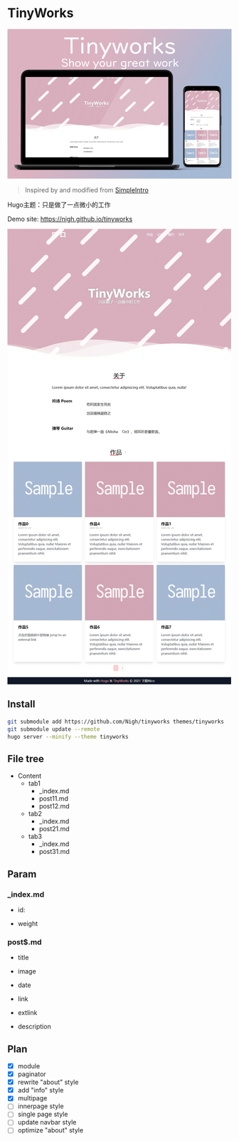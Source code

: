# TinyWorks

![](https://raw.githubusercontent.com/Nigh/tinyworks/main/images/tn.png)

> Inspired by and modified from [SimpleIntro](https://github.com/gangjun06/SimpleIntro)

Hugo主题：只是做了一点微小的工作

Demo site: https://nigh.github.io/tinyworks

![intro](https://raw.githubusercontent.com/Nigh/tinyworks/main/images/main_page.jpg)

## Install

```bash
git submodule add https://github.com/Nigh/tinyworks themes/tinyworks
git submodule update --remote
hugo server --minify --theme tinyworks
```

## File tree

- Content
  - tab1
    - _index.md
    - post11.md
    - post12.md
  - tab2
    - _index.md
    - post21.md
  - tab3
    - _index.md
    - post31.md

## Param

### _index.md

- id: 

- weight

### post$.md

- title

- image

- date

- link

- extlink

- description

## Plan

- [x] module
- [x] paginator
- [x] rewrite "about" style
- [x] add "info" style
- [x] multipage
- [ ] innerpage style
- [ ] single page style
- [ ] update navbar style
- [ ] optimize "about" style
